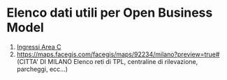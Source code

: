 # Elenco dati utili per Open Business Model

1. [Ingressi Area C](http://dati.comune.milano.it/dataset/ds68_mobilita-ingressi-in-area-c)
2. https://maps.facegis.com/facegis/maps/92234/milano?preview=true# (CITTA' DI MILANO Elenco reti di TPL, centraline di rilevazione, parcheggi, ecc...)
